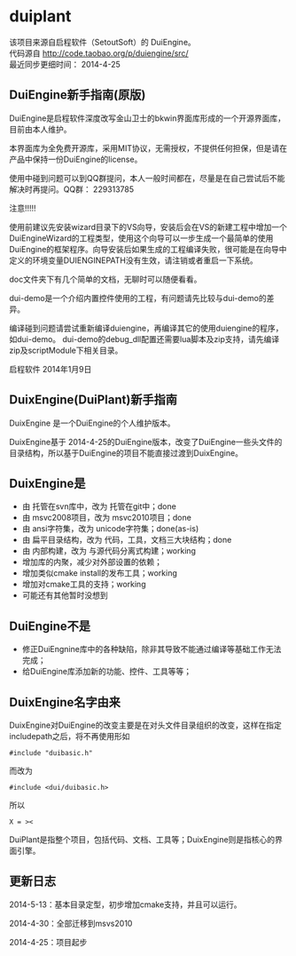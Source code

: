 duiplant
========
该项目来源自启程软件（SetoutSoft）的 DuiEngine。  
代码源自 http://code.taobao.org/p/duiengine/src/  
最近同步更细时间： 2014-4-25


DuiEngine新手指南(原版)
---------

DuiEngine是启程软件深度改写金山卫士的bkwin界面库形成的一个开源界面库，目前由本人维护。

本界面库为全免费开源库，采用MIT协议，无需授权，不提供任何担保，但是请在产品中保持一份DuiEngine的license。

使用中碰到问题可以到QQ群提问，本人一般时间都在，尽量是在自己尝试后不能解决时再提问。QQ群： 229313785


注意!!!!!

使用前建议先安装wizard目录下的VS向导，安装后会在VS的新建工程中增加一个DuiEngineWizard的工程类型，使用这个向导可以一步生成一个最简单的使用DuiEngine的框架程序。向导安装后如果生成的工程编译失败，很可能是在向导中定义的环境变量DUIENGINEPATH没有生效，请注销或者重启一下系统。

doc文件夹下有几个简单的文档，无聊时可以随便看看。

dui-demo是一个介绍内置控件使用的工程，有问题请先比较与dui-demo的差异。

编译碰到问题请尝试重新编译duiengine，再编译其它的使用duiengine的程序，如dui-demo。
dui-demo的debug_dll配置还需要lua脚本及zip支持，请先编译zip及scriptModule下相关目录。

启程软件 2014年1月9日

DuixEngine(DuiPlant)新手指南
----------

DuixEngine 是一个DuiEngine的个人维护版本。

DuixEngine基于 2014-4-25的DuiEngine版本，改变了DuiEngine一些头文件的目录结构，所以基于DuiEngine的项目不能直接过渡到DuixEngine。

DuixEngine是
---------

 * 由 托管在svn库中，改为 托管在git中；done
 * 由 msvc2008项目，改为 msvc2010项目；done
 * 由 ansi字符集，改为 unicode字符集；done(as-is)
 * 由 扁平目录结构，改为 代码，工具，文档三大块结构；done
 * 由 内部构建，改为 与源代码分离式构建；working
 * 增加库的内聚，减少对外部设置的依赖；
 * 增加类似cmake install的发布工具；working
 * 增加对cmake工具的支持；working
 * 可能还有其他暂时没想到

DuiEngine不是
----------

 * 修正DuiEngnine库中的各种缺陷，除非其导致不能通过编译等基础工作无法完成；
 * 给DuiEngine库添加新的功能、控件、工具等等；
 

DuixEngine名字由来
-----------

DuixEngine对DuiEngine的改变主要是在对头文件目录组织的改变，这样在指定includepath之后，将不再使用形如

    #include "duibasic.h"
而改为
    
    #include <dui/duibasic.h>
所以

    X = ><

DuiPlant是指整个项目，包括代码、文档、工具等；DuixEngine则是指核心的界面引擎。
	
更新日志
----------
2014-5-13：基本目录定型，初步增加cmake支持，并且可以运行。

2014-4-30：全部迁移到msvs2010

2014-4-25：项目起步